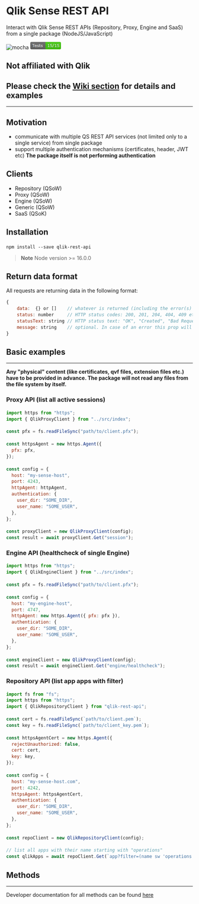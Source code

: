 # Qlik Sense REST API

Interact with Qlik Sense REST APIs (Repository, Proxy, Engine and SaaS) from a single package (NodeJS/JavaScript)

![mocha](https://badges.aleen42.com/src/mocha.svg) ![tests](./test/badge.png)

## Not affiliated with Qlik

## Please check the [Wiki section](https://github.com/Informatiqal/qlik-rest-api/wiki) for details and examples

---

## Motivation

- communicate with multiple QS REST API services (not limited only to a single service) from single package
- support multiple authentication mechanisms (certificates, header, JWT etc) **The package itself is not performing authentication**

## Clients

- Repository (QSoW)
- Proxy (QSoW)
- Engine (QSoW)
- Generic (QSoW)
- SaaS (QSoK)

## Installation

`npm install --save qlik-rest-api`

> **Note**
> Node version >= 16.0.0

## Return data format

All requests are returning data in the following format:

```javascript
{
    data:  {} or []    // whatever is returned (including the error(s) details if error)
    status: number     // HTTP status codes: 200, 201, 204, 404, 409 etc.
    statusText: string // HTTP status text: "OK", "Created", "Bad Request" etc.
    message: string    // optional. In case of an error this prop will be the raw message
}
```

## Basic examples

---

**Any "physical" content (like certificates, qvf files, extension files etc.) have to be provided in advance.
The package will not read any files from the file system by itself.**

### Proxy API (list all active sessions)

```javascript
import https from "https";
import { QlikProxyClient } from "../src/index";

const pfx = fs.readFileSync("path/to/client.pfx");

const httpsAgent = new https.Agent({
  pfx: pfx,
});

const config = {
  host: "my-sense-host",
  port: 4243,
  httpAgent: httpAgent,
  authentication: {
    user_dir: "SOME_DIR",
    user_name: "SOME_USER",
  },
};

const proxyClient = new QlikProxyClient(config);
const result = await proxyClient.Get("session");
```

### Engine API (healthcheck of single Engine)

```javascript
import https from "https";
import { QlikEngineClient } from "../src/index";

const pfx = fs.readFileSync("path/to/client.pfx");

const config = {
  host: "my-engine-host",
  port: 4747,
  httpAgent: new https.Agent({ pfx: pfx }),
  authentication: {
    user_dir: "SOME_DIR",
    user_name: "SOME_USER",
  },
};

const engineClient = new QlikProxyClient(config);
const result = await engineClient.Get("engine/healthcheck");
```

### Repository API (list app apps with filter)

```javascript
import fs from "fs";
import https from "https";
import { QlikRepositoryClient } from "qlik-rest-api";

const cert = fs.readFileSync(`path/to/client.pem`);
const key = fs.readFileSync(`path/to/client_key.pem`);

const httpsAgentCert = new https.Agent({
  rejectUnauthorized: false,
  cert: cert,
  key: key,
});

const config = {
  host: "my-sense-host.com",
  port: 4242,
  httpsAgent: httpsAgentCert,
  authentication: {
    user_dir: "SOME_DIR",
    user_name: "SOME_USER",
  },
};

const repoClient = new QlikRepositoryClient(config);

// list all apps with their name starting with "operations"
const qlikApps = await repoClient.Get(`app?filter=(name sw 'operations')`);
```

## Methods

---

Developer documentation for all methods can be found [here](https://informatiqal.github.io/qlik-rest-api/modules.html)
